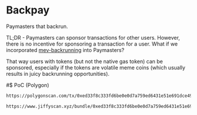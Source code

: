 # Backpay

Paymasters that backrun.

TL;DR - Paymasters can sponsor transactions for other users. However, there is no incentive for sponsoring a transaction for a user. What if we incorporated [mev-backrunning](https://www.mev.wiki/attack-examples/back-running) into Paymasters? 

That way users with tokens (but not the native gas token) can be sponsored, especially if the tokens are volatile meme coins (which usually results in juicy backrunning opportunities).

#$ PoC (Polygon)

```bash
https://polygonscan.com/tx/0xed33f8c333fd6be0e0d7a759ed6431e51e691dce495314d2a31492ced7502ce6

https://www.jiffyscan.xyz/bundle/0xed33f8c333fd6be0e0d7a759ed6431e51e691dce495314d2a31492ced7502ce6?network=matic&pageNo=0&pageSize=10
```